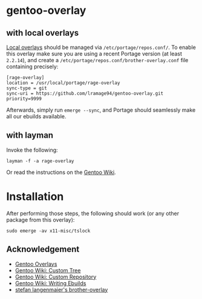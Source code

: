 # gentoo-overlay

## with local overlays

[Local overlays](https://wiki.gentoo.org/wiki/Overlay/Local_overlay) should be managed via `/etc/portage/repos.conf/`.
To enable this overlay make sure you are using a recent Portage version (at least `2.2.14`), and create a `/etc/portage/repos.conf/brother-overlay.conf` file containing precisely:

```
[rage-overlay]
location = /usr/local/portage/rage-overlay
sync-type = git
sync-uri = https://github.com/lramage94/gentoo-overlay.git
priority=9999
```

Afterwards, simply run `emerge --sync`, and Portage should seamlessly make all our ebuilds available.

## with layman

Invoke the following:

	layman -f -a rage-overlay

Or read the instructions on the [Gentoo Wiki](http://wiki.gentoo.org/wiki/Layman#Adding_custom_overlays).

# Installation

After performing those steps, the following should work (or any other package from this overlay):

	sudo emerge -av x11-misc/tslock


## Acknowledgement
- [Gentoo Overlays](https://overlays.gentoo.org/)
- [Gentoo Wiki: Custom Tree](https://wiki.gentoo.org/wiki/Handbook:AMD64/Portage/CustomTree)
- [Gentoo Wiki: Custom Repository](https://wiki.gentoo.org/wiki/Custom_repository)
- [Gentoo Wiki: Writing Ebuilds](https://wiki.gentoo.org/wiki/Basic_guide_to_write_Gentoo_Ebuilds)
- [stefan langenmaier's brother-overlay](https://github.com/stefan-langenmaier/brother-overlay/)
